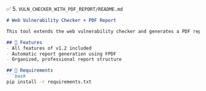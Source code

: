 ✅ 5. `VULN_CHECKER_WITH_PDF_REPORT/README.md`

```markdown
# Web Vulnerability Checker + PDF Report

This tool extends the web vulnerability checker and generates a PDF report of findings.

## 🧾 Features
- All features of v1.2 included
- Automatic report generation using FPDF
- Organized, professional report structure

## 🔧 Requirements
```bash
pip install -r requirements.txt
